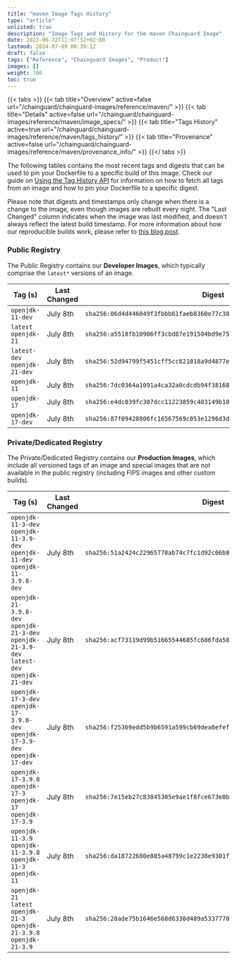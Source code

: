 ```yaml
---
title: "maven Image Tags History"
type: "article"
unlisted: true
description: "Image Tags and History for the maven Chainguard Image"
date: 2023-06-22T11:07:52+02:00
lastmod: 2024-07-09 00:39:12
draft: false
tags: ["Reference", "Chainguard Images", "Product"]
images: []
weight: 700
toc: true
---
```


{{< tabs >}}
{{< tab title="Overview" active=false url="/chainguard/chainguard-images/reference/maven/" >}}
{{< tab title="Details" active=false url="/chainguard/chainguard-images/reference/maven/image_specs/" >}}
{{< tab title="Tags History" active=true url="/chainguard/chainguard-images/reference/maven/tags_history/" >}}
{{< tab title="Provenance" active=false url="/chainguard/chainguard-images/reference/maven/provenance_info/" >}}
{{</ tabs >}}

The following tables contains the most recent tags and digests that can be used to pin your Dockerfile to a specific build of this image. Check our guide on [Using the Tag History API](/chainguard/chainguard-images/using-the-tag-history-api/) for information on how to fetch all tags from an image and how to pin your Dockerfile to a specific digest.

Please note that digests and timestamps only change when there is a change to the image, even though images are rebuilt every night. The "Last Changed" column indicates when the image was last modified, and doesn't always reflect the latest build timestamp. For more information about how our reproducible builds work, please refer to [this blog post](https://www.chainguard.dev/unchained/reproducing-chainguards-reproducible-image-builds).

### Public Registry
The Public Registry contains our **Developer Images**, which typically comprise the `latest*` versions of an image.

| Tag (s)                        | Last Changed | Digest                                                                    |
|--------------------------------|--------------|---------------------------------------------------------------------------|
|  `openjdk-11-dev`              | July 8th     | `sha256:06d4d446049f3fbbb61faeb8360e77c38d5f42577d6bcf36edd040bfcb5497e7` |
|  `latest` `openjdk-21`         | July 8th     | `sha256:a5518fb10906ff3cbd87e191504bd9e753d7272811e287e10fe8da99bcf5b774` |
|  `latest-dev` `openjdk-21-dev` | July 8th     | `sha256:52d94799f5451cff5cc821018a9d4877eb98e6ed6f4ffe962b59dbf5f0d548b7` |
|  `openjdk-11`                  | July 8th     | `sha256:7dc0364a1091a4ca32a0cdcdb94f381681215e7601cc324aa79a526571c72201` |
|  `openjdk-17`                  | July 8th     | `sha256:e4dc039fc307dcc11223859c403149b18116bf5bc625316ad3d735e2e76196f0` |
|  `openjdk-17-dev`              | July 8th     | `sha256:87f09428806fc16567569c053e1296d3dc6d6675aab0e477c4377a95d1c117a6` |


### Private/Dedicated Registry
The Private/Dedicated Registry contains our **Production Images**, which include all versioned tags of an image and special images that are not available in the public registry (including FIPS images and other custom builds).

| Tag (s)                                                                                       | Last Changed | Digest                                                                    |
|-----------------------------------------------------------------------------------------------|--------------|---------------------------------------------------------------------------|
|  `openjdk-11-3-dev` `openjdk-11-3.9-dev` `openjdk-11-dev` `openjdk-11-3.9.8-dev`              | July 8th     | `sha256:51a2424c22965778ab74c7fc1d92c06b8fe8fcf821491cb6d2803914911e1f66` |
|  `openjdk-21-3.9.8-dev` `openjdk-21-3-dev` `openjdk-21-3.9-dev` `latest-dev` `openjdk-21-dev` | July 8th     | `sha256:acf73119d99b51665544685fc606fda58be62651a330a4cf23371415cfef2c75` |
|  `openjdk-17-3-dev` `openjdk-17-3.9.8-dev` `openjdk-17-3.9-dev` `openjdk-17-dev`              | July 8th     | `sha256:f25369edd5b9b6591a599cb69dea8efef03d4011d13048fb8707df9153da2c72` |
|  `openjdk-17-3.9.8` `openjdk-17-3` `openjdk-17` `openjdk-17-3.9`                              | July 8th     | `sha256:7e15eb27c83845305e9ae1f8fce673e0bc9b8d3b14e324210a0c1696bb9d1595` |
|  `openjdk-11-3.9` `openjdk-11-3.9.8` `openjdk-11-3` `openjdk-11`                              | July 8th     | `sha256:da18722680e885a48799c1e2238e9301fa85579beaa8978ecd38ab7f66d3f216` |
|  `openjdk-21` `latest` `openjdk-21-3` `openjdk-21-3.9.8` `openjdk-21-3.9`                     | July 8th     | `sha256:28ade75b1646e568d6330d489a53377706fb0d9d4ca9279e395484aa521e507e` |

